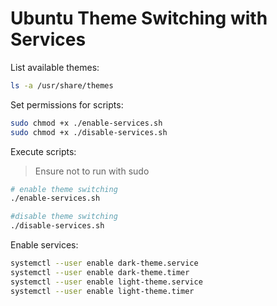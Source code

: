 # Ubuntu Theme Switching with Services

List available themes:

```bash
ls -a /usr/share/themes
```

Set permissions for scripts:

```bash
sudo chmod +x ./enable-services.sh
sudo chmod +x ./disable-services.sh
```

Execute scripts:

> Ensure not to run with sudo

```bash
# enable theme switching
./enable-services.sh

#disable theme switching
./disable-services.sh
```

Enable services:

```bash
systemctl --user enable dark-theme.service
systemctl --user enable dark-theme.timer
systemctl --user enable light-theme.service
systemctl --user enable light-theme.timer
```